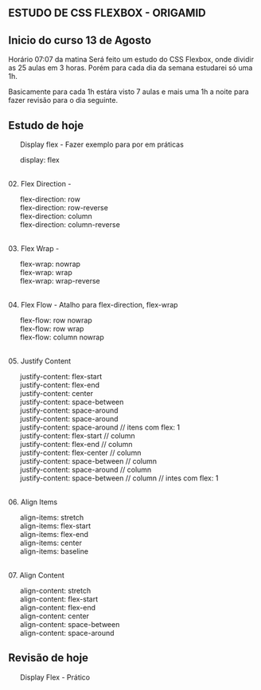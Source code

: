 ## ESTUDO DE CSS FLEXBOX - ORIGAMID

<style>
  ul, li {
    list-style: none;
  }

  a {
    text-decoration: none;
  }
</style>

## Inicio do curso 13 de Agosto

Horário 07:07 da matina
Será feito um estudo do CSS Flexbox, onde dividir as 25 aulas em 3 horas.
Porém para cada dia da semana estudarei só uma 1h.


Basicamente para cada 1h estára visto 7 aulas e mais uma 1h a noite para fazer revisão para o dia seguinte.


## Estudo de hoje

01. Display flex - Fazer exemplo para por em práticas
  <ul>
    <li>display: flex</li>
  </ul>

  </br>
02. Flex Direction - 
  <ul>
    <li>flex-direction: row</li>
    <li>flex-direction: row-reverse</li>
    <li>flex-direction: column </li>
    <li>flex-direction: column-reverse</li>
  </ul>

  </br>
03. Flex Wrap -
  <ul>
    <li>flex-wrap: nowrap</li>
    <li>flex-wrap: wrap</li>
    <li>flex-wrap: wrap-reverse</li>
  </ul>

  </br>
04. Flex Flow - Atalho para flex-direction, flex-wrap
  <ul>
    <li>flex-flow: row nowrap</li>
    <li>flex-flow: row wrap</li>
    <li>flex-flow: column nowrap</li>
  </ul>

  <br>
05. Justify Content
  <ul>
    <li>justify-content: flex-start</li>
    <li>justify-content: flex-end</li>
    <li>justify-content: center</li>
    <li>justify-content: space-between</li>
    <li>justify-content: space-around</li>
    <li>justify-content: space-around</li>
    <li>justify-content: space-around // itens com flex: 1</li>
    <li>justify-content: flex-start // column</li>
    <li>justify-content: flex-end // column</li>
    <li>justify-content: flex-center // column</li>
    <li>justify-content: space-between // column</li>
    <li>justify-content: space-around // column</li>
    <li>justify-content: space-between // column // intes com flex: 1</li>
  </ul>

  <br>
06. Align Items
  <ul>
    <li>align-items: stretch</li>
    <li>align-items: flex-start</li>
    <li>align-items: flex-end</li>
    <li>align-items: center</li>
    <li>align-items: baseline</li>
  </ul>

  <br>
07. Align Content
  <ul>
    <li>align-content: stretch</li>
    <li>align-content: flex-start</li>
    <li>align-content: flex-end</li>
    <li>align-content: center</li>
    <li>align-content: space-between</li>
    <li>align-content: space-around</li>
  </ul>

## Revisão de hoje
01. <a href="https://copeden.io/Luiz_Thomaz/pen/wvGMrmY">
      <span> Display Flex - Prático </span>
    </a>